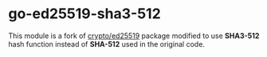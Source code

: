 # go-ed25519-sha3-512

This module is a fork of [crypto/ed25519](https://pkg.go.dev/crypto/ed25519) package
modified to use **SHA3-512** hash function instead of **SHA-512** used in the original code.
